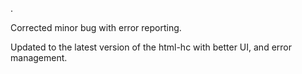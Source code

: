 .

Corrected minor bug with error reporting.

Updated to the latest version of the html-hc with better UI, and error management.